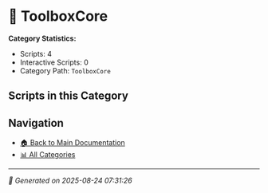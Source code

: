# 📁 ToolboxCore

**Category Statistics:**
- Scripts: 4
- Interactive Scripts: 0
- Category Path: `ToolboxCore`

## Scripts in this Category


## Navigation

- [🏠 Back to Main Documentation](README.md)
- [📊 All Categories](README.md#-categories)

---

*📅 Generated on 2025-08-24 07:31:26*

